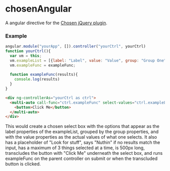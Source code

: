 # chosenAngular
A angular directive for the [Chosen jQuery plugin](http://harvesthq.github.io/chosen/options.html).


### Example
```js
angular.module("yourApp", []).controller("yourCtrl", yourCtrl)
function yourCtrl(){
  var vm = this;
  vm.exampleList = [{label: "Label", value: "Value", group: "Group One"}, {label: "Label 2", value: "Value 2", group: "Group Two"}];
  vm.exampleFunc = exampleFunc;
  
  function exampleFunc(results){
    console.log(results)
  }
}
```
```html
<div ng-controllerAs="yourCtrl as ctrl">
  <multi-auto call-func="ctrl.exampleFunc" select-values="ctrl.exampleList" max-choices="3" box-width="500px"       no-result-text="Nuthin" placeholder-text="Look for stuff">
    <button>Click Me</button>
  </multi-auto>
</div>
```

This would create a chosen select box with the options that appear as the label properties of the exampleList, grouped by the group properties, and with the value properties as the actual values of what one selects.
It also has a placeholder of "Look for stuff", says "Nuthin" if no results match the input, has a maximum of 3 things selected at a time, is 500px long, transcludes the button with "Click Me" underneath the select box, and runs exampleFunc on the parent controller on submit or when the transcluded button is clicked.
